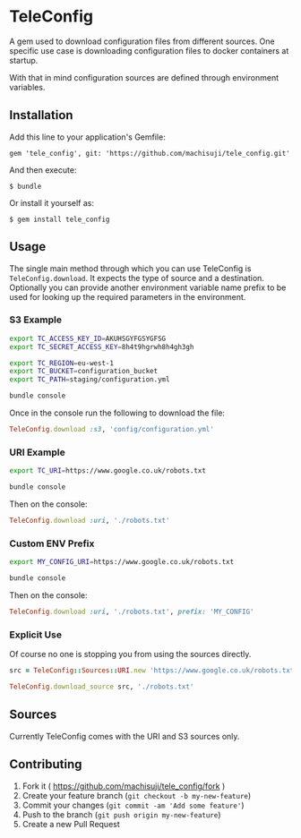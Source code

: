 # TeleConfig

A gem used to download configuration files from different sources.
One specific use case is downloading configuration files to docker containers at startup.

With that in mind configuration sources are defined through environment variables.

## Installation

Add this line to your application's Gemfile:

    gem 'tele_config', git: 'https://github.com/machisuji/tele_config.git'

And then execute:

    $ bundle

Or install it yourself as:

    $ gem install tele_config

## Usage

The single main method through which you can use TeleConfig is `TeleConfig.download`.
It expects the type of source and a destination. Optionally you can provide another
environment variable name prefix to be used for looking up the required parameters
in the environment.

### S3 Example

```bash
export TC_ACCESS_KEY_ID=AKUHSGYFGSYGFSG
export TC_SECRET_ACCESS_KEY=8h4t9hgrwh8h4gh3gh

export TC_REGION=eu-west-1
export TC_BUCKET=configuration_bucket
export TC_PATH=staging/configuration.yml

bundle console
```

Once in the console run the following to download the file:

```ruby
TeleConfig.download :s3, 'config/configuration.yml'
```

### URI Example

```bash
export TC_URI=https://www.google.co.uk/robots.txt

bundle console
```

Then on the console:

```ruby
TeleConfig.download :uri, './robots.txt'
```

### Custom ENV Prefix

```bash
export MY_CONFIG_URI=https://www.google.co.uk/robots.txt

bundle console
```

Then on the console:

```ruby
TeleConfig.download :uri, './robots.txt', prefix: 'MY_CONFIG'
```

### Explicit Use

Of course no one is stopping you from using the sources directly.

```ruby
src = TeleConfig::Sources::URI.new 'https://www.google.co.uk/robots.txt'

TeleConfig.download_source src, './robots.txt'
```

## Sources

Currently TeleConfig comes with the URI and S3 sources only.

## Contributing

1. Fork it ( https://github.com/machisuji/tele_config/fork )
2. Create your feature branch (`git checkout -b my-new-feature`)
3. Commit your changes (`git commit -am 'Add some feature'`)
4. Push to the branch (`git push origin my-new-feature`)
5. Create a new Pull Request
